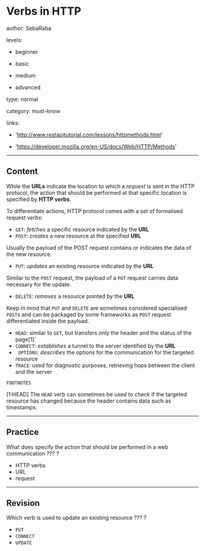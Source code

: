 # Verbs in HTTP
author: SebaRaba

levels:

  - beginner

  - basic

  - medium

  - advanced

type: normal

category: must-know

links:

  - 'http://www.restapitutorial.com/lessons/httpmethods.html'

  - 'https://developer.mozilla.org/en-US/docs/Web/HTTP/Methods'

---
## Content

While the **URLs** indicate the location to which a *request* is sent in the HTTP protocol, the action that should be performed at that specific location is specified by **HTTP verbs**.

To differentiate actions, HTTP protocol comes with a set of formalised request *verbs*:

- `GET`: *fetches* a specific resource indicated by the **URL**
- `POST`: *creates* a new resource at the specified **URL**

Usually the payload of the POST request
contains or indicates the data of the new resource.

- `PUT`: *updates* an existing resource indicated by the **URL**

Similar to the `POST` request, the payload of a `PUT` request carries data necessary for the update.

- `DELETE`: *removes* a resource pointed by the **URL**

Keep in mind that `PUT` and `DELETE` are sometimes considered specialised `POST`s and can be packaged by some frameworks as `POST` request differentiated inside the payload.

- `HEAD`: similar to `GET`, but transfers only the header and the status of the page[1]`
- `CONNECT`: *establishes* a tunnel to the server identified by the **URL**
- ` OPTIONS`: *describes* the options for the communication for the targeted resource
- `TRACE`: used for diagnostic purposes, retrieving hops between the client and the server

`FOOTNOTES`

[1:HEAD]
The `HEAD` verb can sometimes be used to check if the targeted resource has changed because the header contains data such as timestamps.

---
## Practice

What does specify the action that should be performed in a web communication
??? ?

* HTTP verbs
* URL
* request

---
## Revision

Which verb is used to update an existing resource
??? ?

* `PUT`
* `CONNECT`
* `UPDATE`
